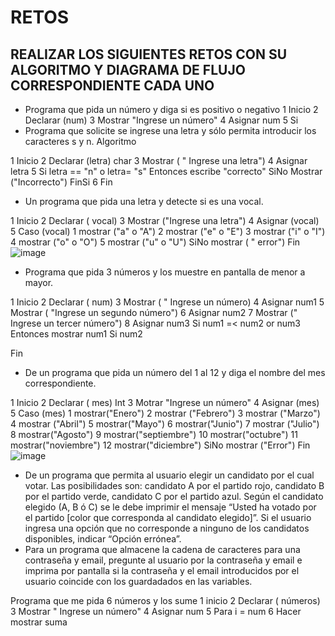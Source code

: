 # RETOS
## REALIZAR LOS SIGUIENTES RETOS CON SU ALGORITMO Y DIAGRAMA DE FLUJO CORRESPONDIENTE CADA UNO 

* Programa que pida un número y diga si es positivo o negativo
1 Inicio
2 Declarar (num)
3 Mostrar "Ingrese un número"
4 Asignar num
5 Si 
* Programa que solicite se ingrese una letra y sólo permita introducir los caracteres s y n.
Algoritmo 

1 Inicio
2 Declarar (letra) char
3 Mostrar ( " Ingrese una letra")
4 Asignar letra
5 Si letra == "n" o letra= "s" 
Entonces escribe "correcto"
SiNo 
Mostrar ("Incorrecto")
FinSi
6 Fin

* Un programa que pida una letra y detecte si es una vocal. 

1 Inicio
2 Declarar ( vocal)
3 Mostrar ("Ingrese una letra")
4 Asignar (vocal)
5 Caso (vocal)
 1 mostrar ("a" o "A")
 2 mostrar ("e" o "E")
 3 mostrar ("i" o "I")
 4 mostrar ("o" o "O")
 5 mostrar ("u" o "U")
 SiNo
 mostrar ( " error")
 Fin
 ![image](https://user-images.githubusercontent.com/103067169/164535058-50d0005f-1fa9-4a28-a57a-1fd51aeda152.png)

 

* Programa que pida 3 números y los muestre en pantalla de menor a mayor.  

1 Inicio
2 Declarar ( num)
3 Mostrar ( " Ingrese un número)
4 Asignar num1
5 Mostrar ( "Ingrese un segundo número")
6 Asignar  num2
7 Mostrar (" Ingrese un tercer número")
8 Asignar num3
Si num1 =< num2 or num3 
Entonces mostrar num1
Si num2
 

Fin
* De un programa que pida un número del 1 al 12 y diga el nombre del mes correspondiente.

1 Inicio 
2 Declarar ( mes) Int
3 Motrar "Ingrese un número"
4 Asignar (mes)
5 Caso (mes)
 1 mostrar("Enero")
 2 mostrar ("Febrero")
 3 mostrar ("Marzo")
 4 mostrar ("Abril")
 5 mostrar("Mayo")
 6 mostrar("Junio")
 7 mostrar ("Julio")
 8 mostrar("Agosto")
 9 mostrar("septiembre")
 10 mostrar("octubre")
 11 mostrar("noviembre")
 12 mostrar("diciembre")
 SiNo 
 mostrar ("Error")
 Fin
![image](https://user-images.githubusercontent.com/103067169/164534199-113e4ab1-a94b-41c7-a88e-ec90e29f69d9.png)



* De un programa que permita al usuario elegir un candidato por el cual votar. Las posibilidades son: candidato A por el partido rojo, candidato B por el partido verde, candidato C por el partido azul. Según el candidato elegido (A, B ó C) se le debe imprimir el mensaje “Usted ha votado por el partido [color que corresponda al candidato elegido]”. Si el usuario ingresa una opción que no corresponde a ninguno de los candidatos disponibles, indicar “Opción errónea”.
* Para un programa que almacene la cadena de caracteres para una contraseña y email, pregunte al usuario por la contraseña y email e imprima por pantalla si la contraseña y el email introducidos por el usuario coincide con los guardadados en las variables.

Programa que me pida 6 números y los sume
1 inicio
2 Declarar ( números)
3 Mostrar " Ingrese un número"
4 Asignar num
5 Para i = num
6 Hacer mostrar suma
